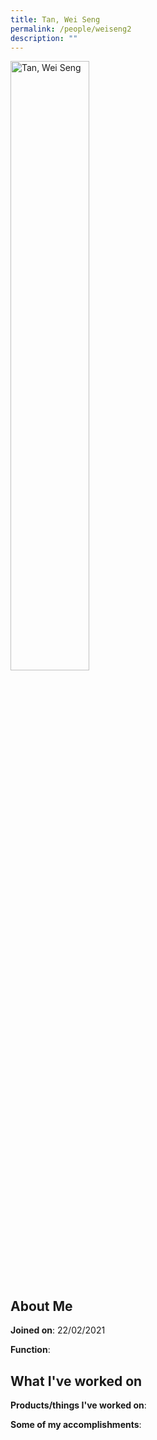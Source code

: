 ```yaml
---
title: Tan, Wei Seng
permalink: /people/weiseng2
description: ""
---
```


<img src="/images/headshots/weiseng2.jpg" title="Tan, Wei Seng" alt="Tan, Wei Seng" style="width:50%;margin-left:0">

## About Me

**Joined on**: 22/02/2021

**Function**: 

## What I've worked on

**Products/things I've worked on**:


**Some of my accomplishments**:

